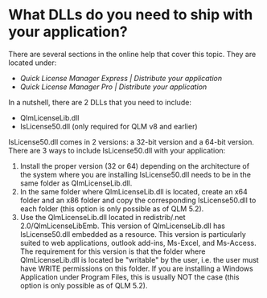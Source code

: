 # What DLLs do you need to ship with your application?

There are several sections in the online help that cover this topic. They are located under:

* _Quick License Manager Express | Distribute your application_
* _Quick License Manager Pro  | Distribute your application_

In a nutshell, there are 2 DLLs that you need to include:

* QlmLicenseLib.dll
* IsLicense50.dll (only required for QLM v8 and earlier)

IsLicense50.dll comes in 2 versions: a 32-bit version and a 64-bit version. There are 3 ways to include IsLicense50.dll with your application:

1. Install the proper version (32 or 64) depending on the architecture of the system where you are installing IsLicense50.dll needs to be in the same folder as QlmLicenseLib.dll.
2. In the same folder where QlmLicenseLib.dll is located, create an x64 folder and an x86 folder and copy the corresponding IsLicense50.dll to each folder  (this option is only possible as of QLM 5.2).
3. Use the QlmLicenseLib.dll located in redistrib/.net 2.0/QlmLicenseLibEmb. This version of QlmLicenseLib.dll has IsLicense50.dll embedded as a resource. This version is particularly suited to web applications, outlook add-ins, Ms-Excel, and Ms-Access. The requirement for this version is that the folder where QlmLicenseLib.dll is located be "writable" by the user, i.e. the user must have WRITE permissions on this folder. If you are installing a Windows Application under Program Files, this is usually NOT the case (this option is only possible as of QLM 5.2).
